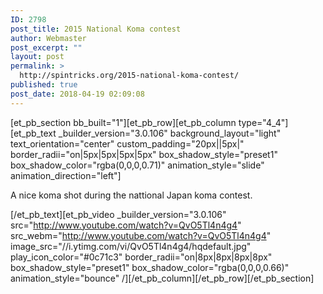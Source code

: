 ```yaml
---
ID: 2798
post_title: 2015 National Koma contest
author: Webmaster
post_excerpt: ""
layout: post
permalink: >
  http://spintricks.org/2015-national-koma-contest/
published: true
post_date: 2018-04-19 02:09:08
---
```

[et_pb_section bb_built="1"][et_pb_row][et_pb_column type="4_4"][et_pb_text _builder_version="3.0.106" background_layout="light" text_orientation="center" custom_padding="20px||5px|" border_radii="on|5px|5px|5px|5px" box_shadow_style="preset1" box_shadow_color="rgba(0,0,0,0.71)" animation_style="slide" animation_direction="left"]

A nice koma shot during the nattional Japan koma contest.

[/et_pb_text][et_pb_video _builder_version="3.0.106" src="http://www.youtube.com/watch?v=QvO5Tl4n4g4" src_webm="http://www.youtube.com/watch?v=QvO5Tl4n4g4" image_src="//i.ytimg.com/vi/QvO5Tl4n4g4/hqdefault.jpg" play_icon_color="#0c71c3" border_radii="on|8px|8px|8px|8px" box_shadow_style="preset1" box_shadow_color="rgba(0,0,0,0.66)" animation_style="bounce" /][/et_pb_column][/et_pb_row][/et_pb_section]